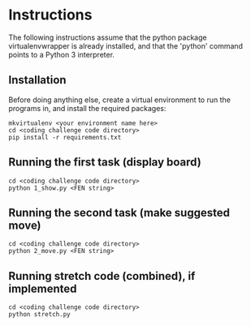# Instructions

The following instructions assume that the python package virtualenvwrapper is already installed, and that the 'python' command points to a Python 3 interpreter.

## Installation

Before doing anything else, create a virtual environment to run the programs in, and install the required packages:

```
mkvirtualenv <your environment name here>
cd <coding challenge code directory>
pip install -r requirements.txt
```

## Running the first task (display board)

```
cd <coding challenge code directory>
python 1_show.py <FEN string>
```

## Running the second task (make suggested move)

```
cd <coding challenge code directory>
python 2_move.py <FEN string>
```

## Running stretch code (combined), if implemented

```
cd <coding challenge code directory>
python stretch.py
```
